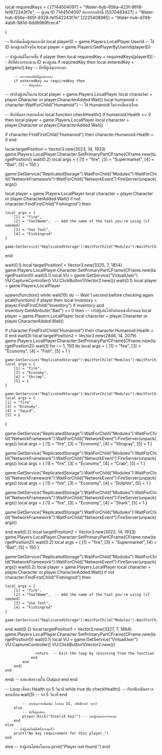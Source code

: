 
local requiredKeys = {
    [7144504097] = "Water-hub-656a-423f-9618-fe1672243f7e", -- ผู้เล่น ID 7144504097 ต้องกรอกคีย์นี้
    [5370483427] = "Water-hub-656e-465f-9328-fe1542243f7e"
    [2225408985] = "Water-hub-d748-4ab6-881d-6dd6989fcec4"
    
}

-- ฟังก์ชันเช็คผู้เล่นและคีย์
local playerID = game.Players.LocalPlayer.UserId -- ใช้ ID ของผู้เล่นปัจจุบัน
local player = game.Players:GetPlayerByUserId(playerID)

-- ถ้าผู้เล่นมีในรายชื่อ
if player then
    local requiredKey = requiredKeys[playerID] -- คีย์ที่ต้องกรอกตาม ID ของผู้เล่น
    if requiredKey then
        local enteredKey = getgenv().key -- คีย์ที่ผู้เล่นกรอกมา

        -- ตรวจสอบคีย์ที่ผู้เล่นกรอก
        if enteredKey == requiredKey then
            -- คีย์ถูกต้อง
-- เข้าถึงผู้เล่นในเกม
local player = game.Players.LocalPlayer
local character = player.Character or player.CharacterAdded:Wait()
local humanoid = character:WaitForChild("Humanoid") -- ใช้ Humanoid ในการเช็คค่าเลือด

-- ฟังก์ชันตรวจสอบเลือด
local function checkHealth()
    if humanoid.Health == 0 then
        local player = game.Players.LocalPlayer
local character = player.Character or player.CharacterAdded:Wait()

if character:FindFirstChild("Humanoid") then
    character.Humanoid.Health = 0
end
        
local targetPosition = Vector3.new(3023, 14, 1933)
game.Players.LocalPlayer.Character:SetPrimaryPartCFrame(CFrame.new(targetPosition))
wait(0.2)
local args = {
    [1] = "fire",
    [3] = "Supermarket",
    [4] = "Bait",
    [5] = 150
}

game:GetService("ReplicatedStorage"):WaitForChild("Modules"):WaitForChild("NetworkFramework"):WaitForChild("NetworkEvent"):FireServer(unpack(args))

local player = game.Players.LocalPlayer
local character = player.Character or player.CharacterAdded:Wait()
if not character:FindFirstChild("Fishingrod") then

    local args = {
        [1] = "fire",
        [2] = "ToolName",  -- Add the name of the tool you're using (if needed)
        [3] = "Use Tool",
        [4] = "Fishingrod"
    }

    game:GetService("ReplicatedStorage"):WaitForChild("Modules"):WaitForChild("NetworkFramework"):WaitForChild("NetworkEvent"):FireServer(unpack(args))
end

wait(0.1)
local targetPosition1 = Vector3.new(3325, 7, 1854)
game.Players.LocalPlayer.Character:SetPrimaryPartCFrame(CFrame.new(targetPosition1))
wait(0.1)
local VU = game:GetService("VirtualUser")
    VU:CaptureController()     VU:ClickButton1(Vector2.new()) 
    wait(0.1)
local player = game.Players.LocalPlayer

spawn(function()
    while wait(10) do  -- Wait 1 second before checking again
        pcall(function()
            if player then
                local inventory = player:FindFirstChild("Inventory")
                if inventory and inventory:GetAttribute("Bait") == 0 then
                    -- วาร์ปผู้เล่นไปยังตำแหน่งที่กำหนด
local player = game.Players.LocalPlayer
local character = player.Character or player.CharacterAdded:Wait()

if character:FindFirstChild("Humanoid") then
    character.Humanoid.Health = 0
end
wait(3)
local targetPosition2 = Vector3.new(2846, 14, 2079)
game.Players.LocalPlayer.Character:SetPrimaryPartCFrame(CFrame.new(targetPosition2))
wait(1)
for i = 1, 150 do
  local args = {
        [1] = "fire",
        [3] = "Economy",
        [4] = "Fish",
        [5] = 1
    }

    game:GetService("ReplicatedStorage"):WaitForChild("Modules"):WaitForChild("NetworkFramework"):WaitForChild("NetworkEvent"):FireServer(unpack(args))
    local args = {
        [1] = "fire",
        [3] = "Economy",
        [4] = "Shrimp",
        [5] = 1
    }

    game:GetService("ReplicatedStorage"):WaitForChild("Modules"):WaitForChild("NetworkFramework"):WaitForChild("NetworkEvent"):FireServer(unpack(args))
    local args = {
    [1] = "fire",
    [3] = "Economy",
    [4] = "Squid",
    [5] = 1
}

game:GetService("ReplicatedStorage"):WaitForChild("Modules"):WaitForChild("NetworkFramework"):WaitForChild("NetworkEvent"):FireServer(unpack(args))
local args = {
    [1] = "fire",
    [3] = "Economy",
    [4] = "Stingray",
    [5] = 1
}

game:GetService("ReplicatedStorage"):WaitForChild("Modules"):WaitForChild("NetworkFramework"):WaitForChild("NetworkEvent"):FireServer(unpack(args))
local args = {
    [1] = "fire",
    [3] = "Economy",
    [4] = "Crab",
    [5] = 1
}

game:GetService("ReplicatedStorage"):WaitForChild("Modules"):WaitForChild("NetworkFramework"):WaitForChild("NetworkEvent"):FireServer(unpack(args))
local args = {
    [1] = "fire",
    [3] = "Economy",
    [4] = "Dolphin",
    [5] = 1
}

game:GetService("ReplicatedStorage"):WaitForChild("Modules"):WaitForChild("NetworkFramework"):WaitForChild("NetworkEvent"):FireServer(unpack(args))
local args = {
    [1] = "fire",
    [3] = "Economy",
    [4] = "Shark",
    [5] = 1
}

game:GetService("ReplicatedStorage"):WaitForChild("Modules"):WaitForChild("NetworkFramework"):WaitForChild("NetworkEvent"):FireServer(unpack(args))

end
wait(0.2)
local targetPosition2 = Vector3.new(3023, 14, 1933)
game.Players.LocalPlayer.Character:SetPrimaryPartCFrame(CFrame.new(targetPosition2))
wait(0.2)
local args = {
    [1] = "fire",
    [3] = "Supermarket",
    [4] = "Bait",
    [5] = 150
}

game:GetService("ReplicatedStorage"):WaitForChild("Modules"):WaitForChild("NetworkFramework"):WaitForChild("NetworkEvent"):FireServer(unpack(args))
wait(0.2)
local player = game.Players.LocalPlayer
local character = player.Character or player.CharacterAdded:Wait()
if not character:FindFirstChild("Fishingrod") then

    local args = {
        [1] = "fire",
        [2] = "ToolName",  -- Add the name of the tool you're using (if needed)
        [3] = "Use Tool",
        [4] = "Fishingrod"
    }

    game:GetService("ReplicatedStorage"):WaitForChild("Modules"):WaitForChild("NetworkFramework"):WaitForChild("NetworkEvent"):FireServer(unpack(args))
end
wait(0.2)
local targetPosition1 = Vector3.new(3327, 7, 1864)
game.Players.LocalPlayer.Character:SetPrimaryPartCFrame(CFrame.new(targetPosition1))
wait(0.1)
local VU = game:GetService("VirtualUser")
    VU:CaptureController()     VU:ClickButton1(Vector2.new()) 

                  return  -- Exit the loop by returning from the function
                end
            end
        end)
    end
end) -- แสดงข้อความใน Output
    end
end

-- Loop เช็คค่า Health ทุก 5 วินาที
while true do
    checkHealth() -- เรียกฟังก์ชันตรวจสอบเลือด
    wait(5) -- รอ 5 วินาที
end

            -- ดำเนินการเพิ่มเติม (แสดง UI, เปิดฟีเจอร์ ฯลฯ)
        else
            -- คีย์ไม่ถูกต้อง
            player:Kick("Invalid key!") -- เตะผู้เล่นออกจากเกม
        end
    else
        -- ถ้าผู้เล่นไม่มีคีย์ที่กำหนดไว้
        print("No key requirement for this player.")
    end
else
    -- ถ้าผู้เล่นไม่พบในเกม
    print("Player not found.")
end
